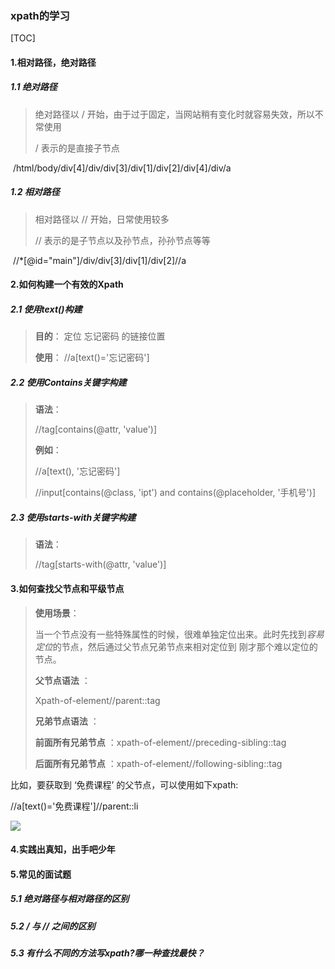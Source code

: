 ### xpath的学习

[TOC]

#### 1.相对路径，绝对路径

##### 1.1 绝对路径

> 绝对路径以 / 开始，由于过于固定，当网站稍有变化时就容易失效，所以不常使用
>
> / 表示的是直接子节点

​		/html/body/div[4]/div/div[3]/div[1]/div[2]/div[4]/div/a

##### 1.2 相对路径

> 相对路径以 // 开始，日常使用较多
>
> // 表示的是子节点以及孙节点，孙孙节点等等

​		//*[@id="main"]/div/div[3]/div[1]/div[2]//a

#### 2.如何构建一个有效的Xpath

##### 2.1 使用text()构建

> **目的**： 定位 忘记密码 的链接位置	
>
> **使用**： //a[text()='忘记密码']

##### 2.2 使用Contains关键字构建

> **语法**：
>
> //tag[contains(@attr, 'value')]
>
> **例如**： 
>
> //a[text(), '忘记密码']
>
> //input[contains(@class, 'ipt') and contains(@placeholder, '手机号')]

##### 2.3 使用starts-with关键字构建

> **语法**：
>
> //tag[starts-with(@attr, 'value')]

#### 3.如何查找父节点和平级节点

> **使用场景**：
>
> 当一个节点没有一些特殊属性的时候，很难单独定位出来。此时先找到*容易定位*的节点，然后通过父节点兄弟节点来相对定位到 刚才那个难以定位的节点。
>
> **父节点语法** ：
>
> Xpath-of-element//parent::tag
>
> **兄弟节点语法** ：
>
> **前面所有兄弟节点** ：xpath-of-element//preceding-sibling::tag
>
> **后面所有兄弟节点** ：xpath-of-element//following-sibling::tag

比如，要获取到 ‘免费课程’ 的父节点，可以使用如下xpath:

//a[text()='免费课程']//parent::li

![](https://mkdown-1256191338.cos.ap-beijing.myqcloud.com//mkdown20200107180145.png)



#### 4.实践出真知，出手吧少年

#### 5.常见的面试题

##### 5.1 绝对路径与相对路径的区别

##### 5.2 / 与 // 之间的区别

##### 5.3 有什么不同的方法写xpath?哪一种查找最快？



